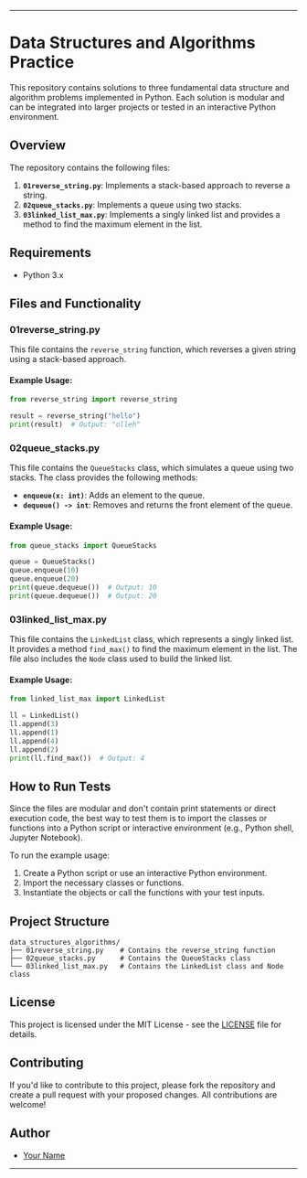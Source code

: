 
---

# Data Structures and Algorithms Practice

This repository contains solutions to three fundamental data structure and algorithm problems implemented in Python. Each solution is modular and can be integrated into larger projects or tested in an interactive Python environment.

## Overview

The repository contains the following files:

1. **`01reverse_string.py`**: Implements a stack-based approach to reverse a string.
2. **`02queue_stacks.py`**: Implements a queue using two stacks.
3. **`03linked_list_max.py`**: Implements a singly linked list and provides a method to find the maximum element in the list.

## Requirements

- Python 3.x

## Files and Functionality

### 01reverse_string.py

This file contains the `reverse_string` function, which reverses a given string using a stack-based approach.

#### Example Usage:
```python
from reverse_string import reverse_string

result = reverse_string("hello")
print(result)  # Output: "olleh"
```

### 02queue_stacks.py

This file contains the `QueueStacks` class, which simulates a queue using two stacks. The class provides the following methods:

- **`enqueue(x: int)`**: Adds an element to the queue.
- **`dequeue() -> int`**: Removes and returns the front element of the queue.

#### Example Usage:
```python
from queue_stacks import QueueStacks

queue = QueueStacks()
queue.enqueue(10)
queue.enqueue(20)
print(queue.dequeue())  # Output: 10
print(queue.dequeue())  # Output: 20
```

### 03linked_list_max.py

This file contains the `LinkedList` class, which represents a singly linked list. It provides a method `find_max()` to find the maximum element in the list. The file also includes the `Node` class used to build the linked list.

#### Example Usage:
```python
from linked_list_max import LinkedList

ll = LinkedList()
ll.append(3)
ll.append(1)
ll.append(4)
ll.append(2)
print(ll.find_max())  # Output: 4
```

## How to Run Tests

Since the files are modular and don't contain print statements or direct execution code, the best way to test them is to import the classes or functions into a Python script or interactive environment (e.g., Python shell, Jupyter Notebook).

To run the example usage:
1. Create a Python script or use an interactive Python environment.
2. Import the necessary classes or functions.
3. Instantiate the objects or call the functions with your test inputs.

## Project Structure

```plaintext
data_structures_algorithms/
├── 01reverse_string.py    # Contains the reverse_string function
├── 02queue_stacks.py      # Contains the QueueStacks class
└── 03linked_list_max.py   # Contains the LinkedList class and Node class
```

## License

This project is licensed under the MIT License - see the [LICENSE](LICENSE) file for details.

## Contributing

If you'd like to contribute to this project, please fork the repository and create a pull request with your proposed changes. All contributions are welcome!

## Author

- [Your Name](https://github.com/CynthiaWahome)

---
